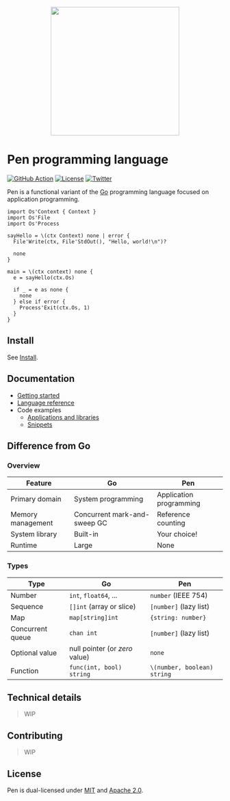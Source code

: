 <p align="center"><img width="300px" src="https://pen-lang.org/favicon.svg" /></p>

# Pen programming language

[![GitHub Action](https://img.shields.io/github/workflow/status/pen-lang/pen/test?style=flat-square)](https://github.com/pen-lang/pen/actions)
[![License](https://img.shields.io/badge/license-MIT%20%2B%20Apache%202.0-yellow?style=flat-square)](https://github.com/pen-lang/pen#license)
[![Twitter](https://img.shields.io/badge/twitter-%40pen__language-blue?style=flat-square)](https://twitter.com/pen_language)

Pen is a functional variant of the [Go][go] programming language focused on application programming.

```pen
import Os'Context { Context }
import Os'File
import Os'Process

sayHello = \(ctx Context) none | error {
  File'Write(ctx, File'StdOut(), "Hello, world!\n")?

  none
}

main = \(ctx context) none {
  e = sayHello(ctx.Os)

  if _ = e as none {
    none
  } else if error {
    Process'Exit(ctx.Os, 1)
  }
}
```

## Install

See [Install](https://pen-lang.org/introduction/install.html).

## Documentation

- [Getting started](https://pen-lang.org/introduction/getting-started.html)
- [Language reference][syntax]
- Code examples
  - [Applications and libraries](https://github.com/pen-lang/pen/tree/main/examples)
  - [Snippets](https://pen-lang.org/examples)

## Difference from Go

### Overview

| Feature           | Go                           | Pen                     |
| ----------------- | ---------------------------- | ----------------------- |
| Primary domain    | System programming           | Application programming |
| Memory management | Concurrent mark-and-sweep GC | Reference counting      |
| System library    | Built-in                     | Your choice!            |
| Runtime           | Large                        | None                    |

### Types

| Type             | Go                             | Pen                         |
| ---------------- | ------------------------------ | --------------------------- |
| Number           | `int`, `float64`, ...          | `number` (IEEE 754)         |
| Sequence         | `[]int` (array or slice)       | `[number]` (lazy list)      |
| Map              | `map[string]int`               | `{string: number}`          |
| Concurrent queue | `chan int`                     | `[number]` (lazy list)      |
| Optional value   | null pointer (or _zero_ value) | `none`                      |
| Function         | `func(int, bool) string`       | `\(number, boolean) string` |

## Technical details

> WIP

## Contributing

> WIP

## License

Pen is dual-licensed under [MIT](LICENSE-MIT) and [Apache 2.0](LICENSE-APACHE).

[go]: https://go.dev/
[syntax]: https://pen-lang.org/references/language/syntax.html
